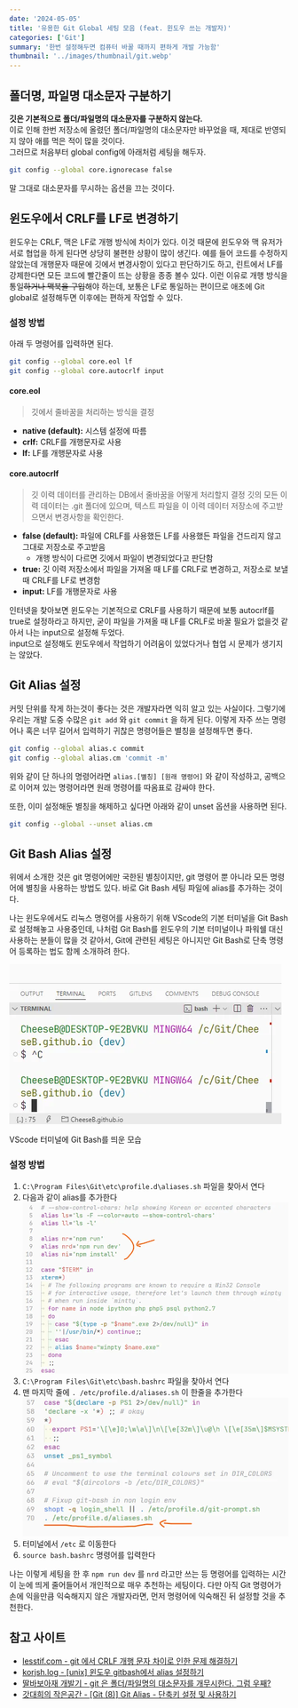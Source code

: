 ```yaml
---
date: '2024-05-05'
title: '유용한 Git Global 세팅 모음 (feat. 윈도우 쓰는 개발자)'
categories: ['Git']
summary: '한번 설정해두면 컴퓨터 바꿀 때까지 편하게 개발 가능함'
thumbnail: '../images/thumbnail/git.webp'
---
```


## 폴더명, 파일명 대소문자 구분하기

**깃은 기본적으로 폴더/파일명의 대소문자를 구분하지 않는다.**   
이로 인해 한번 저장소에 올렸던 폴더/파일명의 대소문자만 바꾸었을 때, 제대로 반영되지 않아 애를 먹은 적이 많을 것이다.   
그러므로 처음부터 global config에 아래처럼 세팅을 해두자.

```bash
git config --global core.ignorecase false
```

말 그대로 대소문자를 무시하는 옵션을 끄는 것이다.

## 윈도우에서 CRLF를 LF로 변경하기

윈도우는 CRLF, 맥은 LF로 개행 방식에 차이가 있다. 이것 때문에 윈도우와 맥 유저가 서로 협업을 하게 된다면 상당히 불편한 상황이 많이 생긴다. 예를 들어 코드를 수정하지 않았는데 개행문자 때문에 깃에서 변경사항이 있다고 판단하기도 하고, 린트에서 LF를 강제한다면 모든 코드에 빨간줄이 뜨는 상황을 종종 볼수 있다. 이런 이유로 개행 방식을 통일~~하거나 맥북을 구입~~해야 하는데, 보통은 LF로 통일하는 편이므로 애초에 Git global로 설정해두면 이후에는 편하게 작업할 수 있다.

### 설정 방법

아래 두 명령어를 입력하면 된다.

```bash
git config --global core.eol lf
git config --global core.autocrlf input
```

#### core.eol
> 깃에서 줄바꿈을 처리하는 방식을 결정
- **native (default):** 시스템 설정에 따름
- **crlf:** CRLF를 개행문자로 사용
- **lf:** LF를 개행문자로 사용

#### core.autocrlf
> 깃 이력 데이터를 관리하는 DB에서 줄바꿈을 어떻게 처리할지 결정
깃의 모든 이력 데이터는 .git 폴더에 있으며, 텍스트 파일을 이 이력 데이터 저장소에 주고받으면서 변경사항을 확인한다.
- **false (default):** 파일에 CRLF를 사용했든 LF를 사용했든 파일을 건드리지 않고 그대로 저장소로 주고받음
  - 개행 방식이 다르면 깃에서 파일이 변경되었다고 판단함
- **true:** 깃 이력 저장소에서 파일을 가져올 때 LF를 CRLF로 변경하고, 저장소로 보낼 때 CRLF를 LF로 변경함
- **input:** LF를 개행문자로 사용

인터넷을 찾아보면 윈도우는 기본적으로 CRLF를 사용하기 때문에 보통 autocrlf를 true로 설정하라고 하지만, 굳이 파일을 가져올 때 LF를 CRLF로 바꿀 필요가 없을것 같아서 나는 input으로 설정해 두었다.   
input으로 설정해도 윈도우에서 작업하기 어려움이 있었다거나 협업 시 문제가 생기지는 않았다.

## Git Alias 설정

커밋 단위를 작게 하는것이 좋다는 것은 개발자라면 익히 알고 있는 사실이다. 그렇기에 우리는 개발 도중 수많은 `git add` 와 `git commit` 을 하게 된다. 이렇게 자주 쓰는 명령어나 혹은 너무 길어서 입력하기 귀찮은 명령어들은 별칭을 설정해두면 좋다.

```bash
git config --global alias.c commit
git config --global alias.cm 'commit -m'
```

위와 같이 단 하나의 명령어라면 `alias.[별칭] [원래 명령어]` 와 같이 작성하고, 공백으로 이어져 있는 명령어라면 원래 명령어를 따옴표로 감싸야 한다.

또한, 이미 설정해둔 별칭을 해제하고 싶다면 아래와 같이 unset 옵션을 사용하면 된다.

```bash
git config --global --unset alias.cm
```

## Git Bash Alias 설정

위에서 소개한 것은 git 명령어에만 국한된 별칭이지만, git 명령어 뿐 아니라 모든 명령어에 별칭을 사용하는 방법도 있다. 바로 Git Bash 세팅 파일에 alias를 추가하는 것이다.

나는 윈도우에서도 리눅스 명령어를 사용하기 위해 VScode의 기본 터미널을 Git Bash로 설정해놓고 사용중인데, 나처럼 Git Bash를 윈도우의 기본 터미널이나 파워쉘 대신 사용하는 분들이 많을 것 같아서, Git에 관련된 세팅은 아니지만 Git Bash로 단축 명령어 등록하는 법도 함께 소개하려 한다.

![](../images/content/2024-05-06-00-02-03.webp)

<div class="source">VScode 터미널에 Git Bash를 띄운 모습</div>

### 설정 방법

1. `C:\Program Files\Git\etc\profile.d\aliases.sh` 파일을 찾아서 연다
2. 다음과 같이 alias를 추가한다   
   ![](../images/content/2024-05-06-00-11-51.webp)
3. `C:\Program Files\Git\etc\bash.bashrc` 파일을 찾아서 연다
4. 맨 마지막 줄에 `. /etc/profile.d/aliases.sh` 이 한줄을 추가한다   
   ![](../images/content/2024-05-06-00-14-30.webp)
5. 터미널에서 `/etc` 로 이동한다
6. `source bash.bashrc` 명령어를 입력한다

나는 이렇게 세팅을 한 후 `npm run dev` 를 `nrd` 라고만 쓰는 등 명령어를 입력하는 시간이 눈에 띄게 줄어들어서 개인적으로 매우 추천하는 세팅이다. 다만 아직 Git 명령어가 손에 익을만큼 익숙해지지 않은 개발자라면, 먼저 명령어에 익숙해진 뒤 설정할 것을 추천한다.

## 참고 사이트

- [lesstif.com - git 에서 CRLF 개행 문자 차이로 인한 문제 해결하기](https://www.lesstif.com/gitbook/git-crlf-20776404.html)
- [korjsh.log - [unix] 윈도우 gitbash에서 alias 설정하기](https://velog.io/@korjsh/unix-%EC%9C%88%EB%8F%84%EC%9A%B0-gitbash%EC%97%90%EC%84%9C-alias-%EC%84%A4%EC%A0%95%ED%95%98%EA%B8%B0)
- [딸바보아재 개발기 - git 은 폴더/파일명의 대소문자를 개무시한다. 그럼 우째?](https://papababo.tistory.com/entry/git-%EC%9D%80-%ED%8F%B4%EB%8D%94%ED%8C%8C%EC%9D%BC%EB%AA%85%EC%9D%98-%EB%8C%80%EC%86%8C%EB%AC%B8%EC%9E%90%EB%A5%BC-%EA%B0%9C%EB%AC%B4%EC%8B%9C%ED%95%9C%EB%8B%A4-%EA%B7%B8%EB%9F%BC-%EC%9A%B0%EC%A7%B8)
- [갓대희의 작은공간 - [Git (8)] Git Alias - 단축키 설정 및 사용하기](https://goddaehee.tistory.com/273)